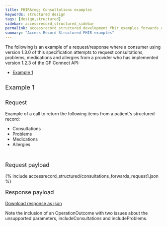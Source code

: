 ```yaml
---
title: FHIR&reg; Consultations examples
keywords: structured design
tags: [design,structured]
sidebar: accessrecord_structured_sidebar
permalink: accessrecord_structured_development_fhir_examples_forwards_consultations.html
summary: "Access Record Structured FHIR examples"
---
```




The following is an example of a request/response where a consumer using version 1.3.0 of this specification attempts to request consultations, problems, medications and allergies from a provider who has implemented version 1.2.3 of the GP Connect API:

<ul id="profileTabs" class="nav nav-tabs">
    <li class="active"><a class="noCrossRef" href="#example1" data-toggle="tab">Example 1</a></li>
</ul>

<div class="tab-content">
<div role="tabpanel" class="tab-pane active" id="example1">

<p style="line-height: 2; font-size: 20px">Example 1</p>
<p style="line-height: 1; font-size: 18px">Request</p>

<p>Example of a call to return the following items from a patient's structured record:</p>

<ul>
  <li>Consultations</li>
  <li>Problems</li>
  <li>Medications</li>
  <li>Allergies</li>
</ul>

<br>
<p style="line-height: 1; font-size: 18px">Request payload</p>

{% include accessrecord_structured/consultations_forwards_request1.json %}

<p style="line-height: 1; font-size: 18px">Response payload</p>

[Download response as json](accessrecord_structured/consultations_forwards_response1.json)

Note the inclusion of an OperationOutcome with two issues about the unsupported parameters, includeConsultations and includeProblems.


</div>

</div>
